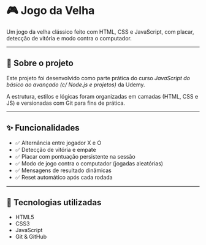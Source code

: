 # 🎮 Jogo da Velha

Um jogo da velha clássico feito com HTML, CSS e JavaScript, com placar, detecção de vitória e modo contra o computador.

---

## 📌 Sobre o projeto

Este projeto foi desenvolvido como parte prática do curso *JavaScript do básico ao avançado (c/ Node.js e projetos)* da Udemy.

A estrutura, estilos e lógicas foram organizadas em camadas (HTML, CSS e JS) e versionadas com Git para fins de prática.

---

## ✨ Funcionalidades

- ✅ Alternância entre jogador X e O
- ✅ Detecção de vitória e empate
- ✅ Placar com pontuação persistente na sessão
- ✅ Modo de jogo contra o computador (jogadas aleatórias)
- ✅ Mensagens de resultado dinâmicas
- ✅ Reset automático após cada rodada

---

## 🧠 Tecnologias utilizadas

- HTML5
- CSS3
- JavaScript
- Git & GitHub